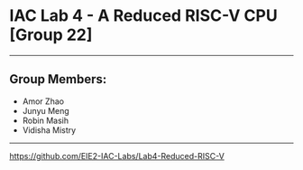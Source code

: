 # IAC Lab 4 - A Reduced RISC-V CPU [Group 22]
---
## Group Members:
- Amor Zhao
- Junyu Meng
- Robin Masih
- Vidisha Mistry
---

https://github.com/EIE2-IAC-Labs/Lab4-Reduced-RISC-V
